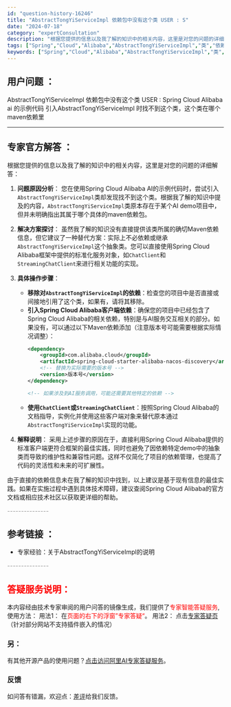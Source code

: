 ```yaml
---
id: "question-history-16246"
title: "AbstractTongYiServiceImpl 依赖包中没有这个类 USER : S"
date: "2024-07-18"
category: "expertConsultation"
description: "根据您提供的信息以及我了解的知识中的相关内容，这里是对您的问题的详细解答：1. **问题原因分析**：   您在使用Spring Cloud Alibaba AI的示例代码时，尝试引入`AbstractTongYiServiceImpl`类却发现找不到这个类。根据我了解的知识中提及的内容，`Abst"
tags: ["Spring","Cloud","Alibaba","AbstractTongYiServiceImpl","类","依赖","Maven"]
keywords: ["Spring","Cloud","Alibaba","AbstractTongYiServiceImpl","类","依赖","Maven"]
---
```


## 用户问题 ： 
 AbstractTongYiServiceImpl 依赖包中没有这个类 USER : Spring Cloud Alibaba ai 的示例代码 引入AbstractTongYiServiceImpl 时找不到这个类，这个类在哪个maven依赖里  

---------------
## 专家官方解答 ：

根据您提供的信息以及我了解的知识中的相关内容，这里是对您的问题的详细解答：

1. **问题原因分析**：
   您在使用Spring Cloud Alibaba AI的示例代码时，尝试引入`AbstractTongYiServiceImpl`类却发现找不到这个类。根据我了解的知识中提及的内容，`AbstractTongYiServiceImpl`类原本存在于某个AI demo项目中，但并未明确指出其属于哪个具体的maven依赖包。

2. **解决方案探讨**：
   虽然我了解的知识没有直接提供该类所属的确切Maven依赖信息，但它建议了一种替代方案：实际上不必依赖或继承`AbstractTongYiServiceImpl`这个抽象类。您可以直接使用Spring Cloud Alibaba框架中提供的标准化服务对象，如`ChatClient`和`StreamingChatClient`来进行相关功能的实现。

3. **具体操作步骤**：
   - **移除对`AbstractTongYiServiceImpl`的依赖**：检查您的项目中是否直接或间接地引用了这个类，如果有，请将其移除。
   - **引入Spring Cloud Alibaba客户端依赖**：确保您的项目中已经包含了Spring Cloud Alibaba的相关依赖，特别是与AI服务交互相关的部分。如果没有，可以通过以下Maven依赖添加（注意版本号可能需要根据实际情况调整）：
     ```xml
     <dependency>
         <groupId>com.alibaba.cloud</groupId>
         <artifactId>spring-cloud-starter-alibaba-nacos-discovery</artifactId>
         <!-- 替换为实际需要的版本号 -->
         <version>版本号</version>
     </dependency>
     
     <!-- 如果涉及到AI服务调用，可能还需要其他特定的依赖 -->
     ```
   - **使用`ChatClient`或`StreamingChatClient`**：按照Spring Cloud Alibaba的文档指导，实例化并使用这些客户端对象来替代原本通过`AbstractTongYiServiceImpl`实现的功能。

4. **解释说明**：
   采用上述步骤的原因在于，直接利用Spring Cloud Alibaba提供的标准客户端更符合框架的最佳实践，同时也避免了因依赖特定demo中的抽象类而导致的维护性和兼容性问题。这样不仅简化了项目的依赖管理，也提高了代码的灵活性和未来的可扩展性。

由于直接的依赖信息未在我了解的知识中找到，以上建议是基于现有信息的最佳实践。如果在实施过程中遇到具体技术障碍，建议查阅Spring Cloud Alibaba的官方文档或相应技术社区以获取更详细的帮助。


<font color="#949494">---------------</font> 


## 参考链接 ：

* 专家经验：关于AbstractTongYiServiceImpl的说明 


 <font color="#949494">---------------</font> 
 


## <font color="#FF0000">答疑服务说明：</font> 

本内容经由技术专家审阅的用户问答的镜像生成，我们提供了<font color="#FF0000">专家智能答疑服务</font>,使用方法：
用法1： 在<font color="#FF0000">页面的右下的浮窗”专家答疑“</font>。
用法2： 点击[专家答疑页](https://answer.opensource.alibaba.com/docs/intro)（针对部分网站不支持插件嵌入的情况）
### 另：


有其他开源产品的使用问题？[点击访问阿里AI专家答疑服务](https://answer.opensource.alibaba.com/docs/intro)。
### 反馈
如问答有错漏，欢迎点：[差评](https://ai.nacos.io/user/feedbackByEnhancerGradePOJOID?enhancerGradePOJOId=16274)给我们反馈。
